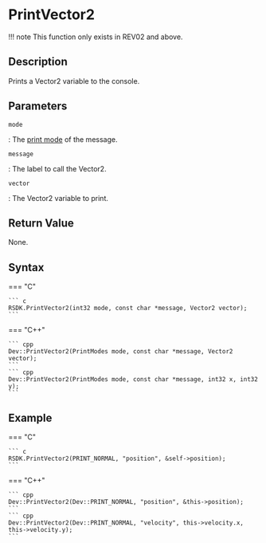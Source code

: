 # PrintVector2

!!! note
    This function only exists in REV02 and above.

## Description
Prints a Vector2 variable to the console.

## Parameters
`mode`

:   The [print mode](TODO) of the message.

`message`

:   The label to call the Vector2.

`vector`

:   The Vector2 variable to print.

## Return Value
None.

## Syntax
=== "C"

	``` c
	RSDK.PrintVector2(int32 mode, const char *message, Vector2 vector);
	```

=== "C++"

	``` cpp
	Dev::PrintVector2(PrintModes mode, const char *message, Vector2 vector);
	```
	``` cpp
	Dev::PrintVector2(PrintModes mode, const char *message, int32 x, int32 y);
	```

## Example
=== "C"

	``` c
	RSDK.PrintVector2(PRINT_NORMAL, "position", &self->position);
	```

=== "C++"

	``` cpp
	Dev::PrintVector2(Dev::PRINT_NORMAL, "position", &this->position);
	```
	``` cpp
	Dev::PrintVector2(Dev::PRINT_NORMAL, "velocity", this->velocity.x, this->velocity.y);
	```
